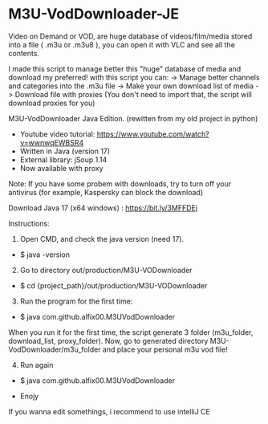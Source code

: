# M3U-VodDownloader-JE

Video on Demand or VOD, are huge database of videos/film/media stored into a file ( .m3u or .m3u8 ), you can open it with VLC and see all the contents.

I made this script to manage better this "huge" database of media and download my preferred! with this script you can: -> Manage better channels and categories into the .m3u file -> Make your own download list of media -> Download file with proxies (You don't need to import that, the script will download proxies for you)

M3U-VodDownloader Java Edition. (rewitten from my old project in python)
- Youtube video tutorial: https://www.youtube.com/watch?v=wwnwqEWBSR4
- Written in Java (version 17)
- External library: jSoup 1.14
- Now available with proxy 

Note: If you have some probem with downloads, try to turn off your antivirus (for example, Kaspersky can block the download)

Download Java 17 (x64 windows) : https://bit.ly/3MFFDEj

Instructions:

1) Open CMD, and check the java version (need 17). 
- $ java -version
2) Go to directory out/production/M3U-VODownloader
- $ cd {project_path}/out/production/M3U-VODownloader
3) Run the program for the first time:
- $ java com.github.alfix00.M3UVodDownloader

When you run it for the first time, the script generate 3 folder (m3u_folder, download_list, proxy_folder).
Now, go to generated directory M3U-VodDownloader/m3u_folder and place your personal m3u vod file! 

4) Run again 
- $ java com.github.alfix00.M3UVodDownloader

- Enojy




If you wanna edit somethings, i recommend to use intelliJ CE
